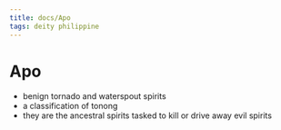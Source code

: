```yaml
---
title: docs/Apo
tags: deity philippine
---
```


# Apo
- benign tornado and waterspout spirits
- a classification of tonong
- they are the ancestral spirits tasked to kill or drive away evil spirits